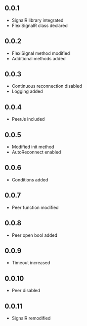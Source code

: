 ## 0.0.1

- SignalR library integrated
- FlexiSignalR class declared

## 0.0.2

- FlexiSignal method modified
- Additional methods added

## 0.0.3

- Continuous reconnection disabled
- Logging added

## 0.0.4
- PeerJs included

## 0.0.5
- Modified init method
- AutoReconnect enabled

## 0.0.6
- Conditions added

## 0.0.7
- Peer function modified

## 0.0.8
- Peer open bool added

## 0.0.9
- Timeout increased

## 0.0.10
- Peer disabled

## 0.0.11
- SignalR remodified